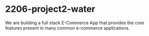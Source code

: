# 2206-project2-water

We are building a full stack E-Commerce App that provides the core features present in
many common e-commerce applications. 

